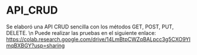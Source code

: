 # API_CRUD
Se elaboró una API CRUD sencilla con los métodos GET, POST, PUT, DELETE. \n
Puede realizar las pruebas en el siguiente enlace: https://colab.research.google.com/drive/14LmBtpCWZqBALpcc3g5CXO9YImqBXBGY?usp=sharing
